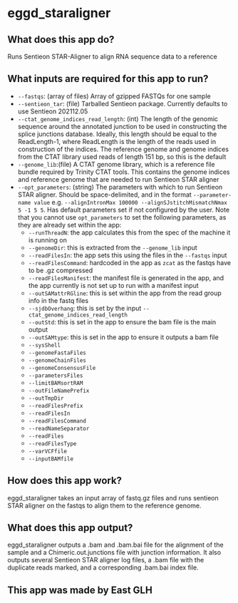 # eggd_staraligner

## What does this app do?
Runs Sentieon STAR-Aligner to align RNA sequence data to a reference 

## What inputs are required for this app to run?
* `--fastqs`: (array of files) Array of gzipped FASTQs for one sample
* `--sentieon_tar`: (file) Tarballed Sentieon package. Currently defaults to use Sentieon 202112.05
* `--ctat_genome_indices_read_length`: (int) The length of the genomic sequence around the annotated junction to be used in constructing the splice junctions database. Ideally, this length should be equal to the ReadLength-1, where ReadLength is the length of the reads used in construction of the indices. The reference genome and genome indices from the CTAT library used reads of length 151 bp, so this is the default
* `--genome_lib`:(file) A CTAT genome library, which is a reference file bundle required by Trinity CTAT tools. This contains the genome indices and reference genome that are needed to run Sentieon STAR aligner
* `--opt_parameters`: (string) The parameters with which to run Sentieon STAR aligner. Should be space-delimited, and in the format `--parameter-name value` e.g. `--alignIntronMax 100000 --alignSJstitchMismatchNmax 5 -1 5 5`. Has default parameters set if not configured by the user. Note that you cannot use `opt_parameters` to set the following parameters, as they are already set within the app:
    * `--runThreadN`: the app calculates this from the spec of the machine it is running on
    * `--genomeDir`: this is extracted from the `--genome_lib` input
    * `--readFilesIn`: the app sets this using the files in the `--fastqs` input
    * `--readFilesCommand`: hardcoded in the app as `zcat` as the fastqs have to be .gz compressed
    * `--readFilesManifest`: the manifest file is generated in the app, and the app currently is not set up to run with a manifest input
    * `--outSAMattrRGline`: this is set within the app from the read group info in the fastq files
    * `--sjdbOverhang`: this is set by the input `--ctat_genome_indices_read_length`
    * `--outStd`: this is set in the app to ensure the bam file is the main output
    * `--outSAMtype`: this is set in the app to ensure it outputs a bam file
    * `--sysShell` 
    * `--genomeFastaFiles` 
    * `--genomeChainFiles` 
    * `--genomeConsensusFile` 
    * `--parametersFiles`
    * `--limitBAMsortRAM`
    * `--outFileNamePrefix` 
    * `--outTmpDir`
    * `--readFilesPrefix` 
    * `--readFilesIn` 
    * `--readFilesCommand` 
    * `--readNameSeparator` 
    * `--readFiles` 
    * `--readFilesType`
    * `--varVCFfile` 
    * `--inputBAMfile`

## How does this app work?
eggd_staraligner takes an input array of fastq.gz files and runs sentieon STAR aligner on the fastqs to align them to the reference genome. 

## What does this app output?
eggd_staraligner outputs a .bam and .bam.bai file for the alignment of the sample and a Chimeric.out.junctions file with junction information. It also outputs several Sentieon STAR aligner log files, a .bam file with the duplicate reads marked, and a corresponding .bam.bai index file.

## This app was made by East GLH